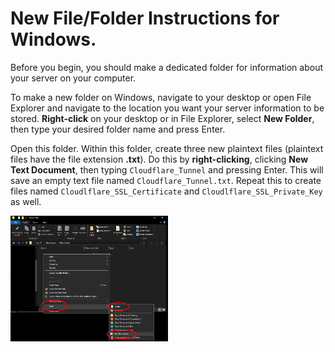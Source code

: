 # New File/Folder Instructions for Windows.

Before you begin, you should make a dedicated folder for information about your server on your computer. 

To make a new folder on Windows, navigate to your desktop or open File Explorer and navigate to the location you want your server information to be stored. **Right-click** on your desktop or in File Explorer, select **New Folder**, then type your desired folder name and press Enter. 

Open this folder. Within this folder, create three new plaintext files (plaintext files have the file extension **.txt**). Do this by **right-clicking**, clicking **New Text Document**, then typing `Cloudflare_Tunnel` and pressing Enter. This will save an empty text file named `Cloudflare_Tunnel.txt`. Repeat this to create files named `Cloudlflare_SSL_Certificate` and `Cloudlflare_SSL_Private_Key` as well.

<img src="../Media_Repository/Cloudflare_New_Text.png" alt="How to make a new text document.png" title="How to make a new text document" width="50%"/> 
